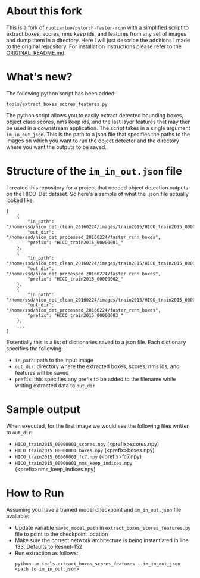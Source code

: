 # About this fork
This is a fork of `ruotianluo/pytorch-faster-rcnn` with a simplified script to extract boxes, scores, nms keep ids, and features from any set of images and dump them in a directory. Here I will just describe the additions I made to the original repository. For installation instructions please refer to the [ORIGINAL_README.md](ORIGINAL_README.md). 

# What's new?
The following python script has been added:
```
tools/extract_boxes_scores_features.py
```

The python script allows you to easily extract detected bounding boxes, object class scores, nms keep ids, and the last layer features that may then be used in a downstream application. The script takes in a single argument `im_in_out_json`. This is the path to a json file that specifies the paths to the images on which you want to run the object detector and the directory where you want the outputs to be saved. 

# Structure of the `im_in_out.json` file

I created this repository for a project that needed object detection outputs on the HICO-Det dataset. So here's a sample of what the .json file actually looked like:
```
[
    {
        "in_path": "/home/ssd/hico_det_clean_20160224/images/train2015/HICO_train2015_00000001.jpg",
        "out_dir": "/home/ssd/hico_det_processed_20160224/faster_rcnn_boxes",
        "prefix": "HICO_train2015_00000001_"
    },
    {
        "in_path": "/home/ssd/hico_det_clean_20160224/images/train2015/HICO_train2015_00000002.jpg",
        "out_dir": "/home/ssd/hico_det_processed_20160224/faster_rcnn_boxes",
        "prefix": "HICO_train2015_00000002_"
    },
    {
        "in_path": "/home/ssd/hico_det_clean_20160224/images/train2015/HICO_train2015_00000003.jpg",
        "out_dir": "/home/ssd/hico_det_processed_20160224/faster_rcnn_boxes",
        "prefix": "HICO_train2015_00000003_"
    },
    ...
]
```

Essentially this is a list of dictionaries saved to a json file. Each dictionary specifies the following:
- `in_path`: path to the input image
- `out_dir`: directory where the extracted boxes, scores, nms ids, and features will be saved
- `prefix`: this specifies any prefix to be added to the filename while writing extracted data to `out_dir`

# Sample output
When executed, for the first image we would see the following files written to `out_dir`:
- `HICO_train2015_00000001_scores.npy` (\<prefix>scores.npy)
- `HICO_train2015_00000001_boxes.npy` (\<prefix>boxes.npy)
- `HICO_train2015_00000001_fc7.npy` (\<prefix>fc7.npy)
- `HICO_train2015_00000001_nms_keep_indices.npy` (\<prefix>nms_keep_indices.npy)

# How to Run
Assuming you have a trained model checkpoint and `im_in_out.json` file available:
- Update variable `saved_model_path` in `extract_boxes_scores_features.py` file to point to the checkpoint location
- Make sure the correct network architecture is being instantiated in line 133. Defaults to Resnet-152 
- Run extraction as follows:
    ```
    python -m tools.extract_boxes_scores_features --im_in_out_json <path to im_in_out.json>
    ```